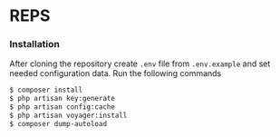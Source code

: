 # REPS



### Installation

After cloning the repository сreate `.env` file from `.env.example` and set needed configuration data.
Run the following commands
```sh
$ composer install 
$ php artisan key:generate 
$ php artisan config:cache
$ php artisan voyager:install
$ composer dump-autoload

